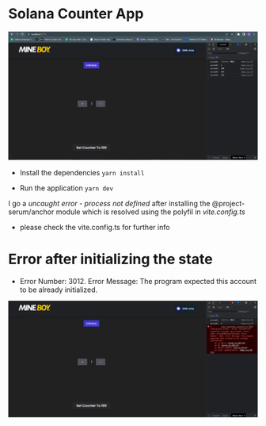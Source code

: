 # Solana Counter App

![Alt text](/app.png?raw=true "Solana Counter")

- Install the dependencies
``yarn install``

- Run the application
``yarn dev``

I go a _uncaught error - process not defined_ after installing the @project-serum/anchor module which is resolved using the polyfil in _vite.config.ts_

- please check the vite.config.ts for further info

# Error after initializing the state
-  Error Number: 3012. Error Message: The program expected this account to be already initialized.

![Alt text](/error.png?raw=true "Program Initizalization Error")


